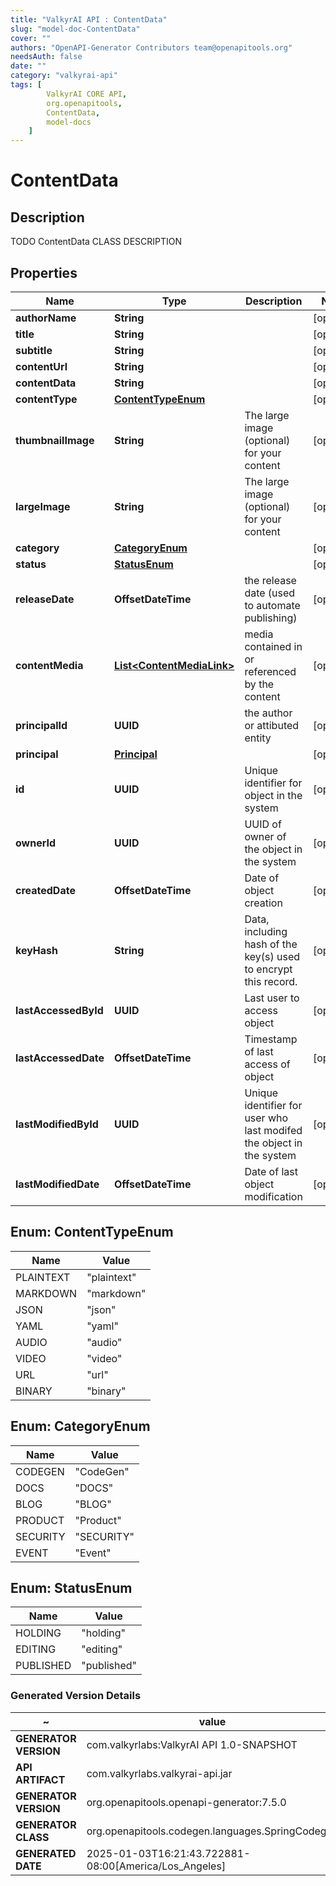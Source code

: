 ```yaml
---
title: "ValkyrAI API : ContentData"
slug: "model-doc-ContentData"
cover: ""
authors: "OpenAPI-Generator Contributors team@openapitools.org"
needsAuth: false
date: ""
category: "valkyrai-api"
tags: [
        ValkyrAI CORE API,
        org.openapitools,
        ContentData,
        model-docs
    ]
---
```


# ContentData


## Description
TODO ContentData CLASS DESCRIPTION

## Properties

| Name | Type | Description | Notes |
|------------ | ------------- | ------------- | -------------|
|**authorName** | **String** |  |  [optional] |
|**title** | **String** |  |  [optional] |
|**subtitle** | **String** |  |  [optional] |
|**contentUrl** | **String** |  |  [optional] |
|**contentData** | **String** |  |  [optional] |
|**contentType** | [**ContentTypeEnum**](#ContentTypeEnum) |  |  [optional] |
|**thumbnailImage** | **String** | The large image (optional) for your content |  [optional] |
|**largeImage** | **String** | The large image (optional) for your content |  [optional] |
|**category** | [**CategoryEnum**](#CategoryEnum) |  |  [optional] |
|**status** | [**StatusEnum**](#StatusEnum) |  |  [optional] |
|**releaseDate** | **OffsetDateTime** | the release date (used to automate publishing) |  [optional] |
|**contentMedia** | [**List&lt;ContentMediaLink&gt;**](ContentMediaLink.md) | media contained in or referenced by the content |  [optional] |
|**principalId** | **UUID** | the author or attibuted entity |  [optional] |
|**principal** | [**Principal**](Principal.md) |  |  [optional] |
|**id** | **UUID** | Unique identifier for object in the system |  [optional] |
|**ownerId** | **UUID** | UUID of owner of the object in the system |  [optional] |
|**createdDate** | **OffsetDateTime** | Date of object creation |  [optional] |
|**keyHash** | **String** | Data, including hash of the key(s) used to encrypt this record. |  [optional] |
|**lastAccessedById** | **UUID** | Last user to access object |  [optional] |
|**lastAccessedDate** | **OffsetDateTime** | Timestamp of last access of object |  [optional] |
|**lastModifiedById** | **UUID** | Unique identifier for user who last modifed the object in the system |  [optional] |
|**lastModifiedDate** | **OffsetDateTime** | Date of last object modification |  [optional] |



## Enum: ContentTypeEnum

| Name | Value |
|---- | -----|
| PLAINTEXT | &quot;plaintext&quot; |
| MARKDOWN | &quot;markdown&quot; |
| JSON | &quot;json&quot; |
| YAML | &quot;yaml&quot; |
| AUDIO | &quot;audio&quot; |
| VIDEO | &quot;video&quot; |
| URL | &quot;url&quot; |
| BINARY | &quot;binary&quot; |



## Enum: CategoryEnum

| Name | Value |
|---- | -----|
| CODEGEN | &quot;CodeGen&quot; |
| DOCS | &quot;DOCS&quot; |
| BLOG | &quot;BLOG&quot; |
| PRODUCT | &quot;Product&quot; |
| SECURITY | &quot;SECURITY&quot; |
| EVENT | &quot;Event&quot; |



## Enum: StatusEnum

| Name | Value |
|---- | -----|
| HOLDING | &quot;holding&quot; |
| EDITING | &quot;editing&quot; |
| PUBLISHED | &quot;published&quot; |


### Generated Version Details

~ | value
------------- | -------------
**GENERATOR VERSION** | com.valkyrlabs:ValkyrAI API 1.0-SNAPSHOT
**API ARTIFACT** | com.valkyrlabs.valkyrai-api.jar
**GENERATOR VERSION** | org.openapitools.openapi-generator:7.5.0
**GENERATOR CLASS** | org.openapitools.codegen.languages.SpringCodegen
**GENERATED DATE** | 2025-01-03T16:21:43.722881-08:00[America/Los_Angeles]
